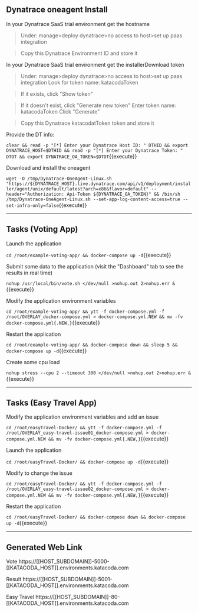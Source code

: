 
## Dynatrace oneagent Install
In your Dynatrace SaaS trial environment get the hostname

>Under: manage>deploy dynatrace>no access to host>set up paas integration

>Copy this Dynatrace Environment ID and store it


In your Dynatrace SaaS trial environment get the installerDownload token

>Under: manage>deploy dynatrace>no access to host>set up paas integration
>Look for token name: katacodaToken

>If it exists, click "Show token"

>If it doesn't exist, click "Generate new token"
>Enter token name: katacodaToken
>Click "Generate"

>Copy this Dynatrace katacodatToken token and store it


Provide the DT info:

`clear && read -p "[*] Enter your Dynatrace Host ID: " DTHID && export DYNATRACE_HOST=$DTHID && read -p "[*] Enter your Dynatrace Token: " DTOT && export DYNATRACE_OA_TOKEN=$DTOT`{{execute}}

Download and install the oneagent

`wget -O /tmp/Dynatrace-OneAgent-Linux.sh "https://${DYNATRACE_HOST}.live.dynatrace.com/api/v1/deployment/installer/agent/unix/default/latest?arch=x86&flavor=default" --header="Authorization: Api-Token ${DYNATRACE_OA_TOKEN}" && /bin/sh /tmp/Dynatrace-OneAgent-Linux.sh --set-app-log-content-access=true --set-infra-only=false`{{execute}}


---


## Tasks (Voting App)

Launch the application 

`cd /root/example-voting-app/ && docker-compose up -d`{{execute}}

Submit some data to the application (visit the "Dashboard" tab to see the results in real time) 

`nohup /usr/local/bin/vote.sh </dev/null >nohup.out 2>nohup.err &`{{execute}}

Modify the application environment variables  

`cd /root/example-voting-app/ && ytt -f docker-compose.yml -f /root/OVERLAY_docker-compose.yml > docker-compose.yml.NEW && mv -fv docker-compose.yml{.NEW,}`{{execute}}

Restart the application 

`cd /root/example-voting-app/ && docker-compose down && sleep 5 && docker-compose up -d`{{execute}}

Create some cpu load 

`nohup stress --cpu 2 --timeout 300 </dev/null >nohup.out 2>nohup.err &`{{execute}}


---


## Tasks (Easy Travel App)

Modify the application environment variables and add an issue  

`cd /root/easyTravel-Docker/ && ytt -f docker-compose.yml -f /root/OVERLAY_easy-travel-issue01_docker-compose.yml > docker-compose.yml.NEW && mv -fv docker-compose.yml{.NEW,}`{{execute}}

Launch the application 

`cd /root/easyTravel-Docker/ && docker-compose up -d`{{execute}}

Modify to change the issue

`cd /root/easyTravel-Docker/ && ytt -f docker-compose.yml -f /root/OVERLAY_easy-travel-issue02_docker-compose.yml > docker-compose.yml.NEW && mv -fv docker-compose.yml{.NEW,}`{{execute}}

Restart the application 

`cd /root/easyTravel-Docker/ && docker-compose down && docker-compose up -d`{{execute}}


---


## Generated Web Link

Vote
https://[[HOST_SUBDOMAIN]]-5000-[[KATACODA_HOST]].environments.katacoda.com

Result
https://[[HOST_SUBDOMAIN]]-5001-[[KATACODA_HOST]].environments.katacoda.com

Easy Travel
https://[[HOST_SUBDOMAIN]]-80-[[KATACODA_HOST]].environments.katacoda.com





